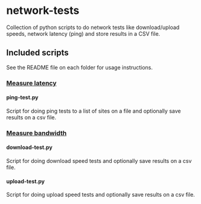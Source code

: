 # network-tests
Collection of python scripts to do network tests like download/upload speeds, network latency (ping) and store results in a CSV file.

## Included scripts

See the README file on each folder for usage instructions.

### [Measure latency](https://github.com/juanluisbaptiste/network-tests/tree/master/ping/README.md)

#### ping-test.py

Script for doing ping tests to a list of sites on a file and optionally save results on a csv file.

### [Measure bandwidth](https://github.com/juanluisbaptiste/network-tests/tree/master/bandwidth/README.md)

#### download-test.py

Script for doing download speed tests and optionally save results on a csv file.

#### upload-test.py

Script for doing upload speed tests and optionally save results on a csv file.
